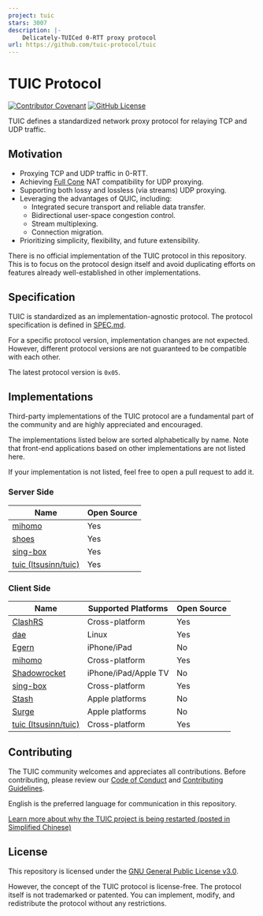 ```yaml
---
project: tuic
stars: 3007
description: |-
    Delicately-TUICed 0-RTT proxy protocol
url: https://github.com/tuic-protocol/tuic
---
```


# TUIC Protocol

[![Contributor Covenant](https://img.shields.io/badge/Contributor%20Covenant-2.1-4baaaa.svg)](CODE_OF_CONDUCT.md)
[![GitHub License](https://img.shields.io/github/license/tuic-protocol/tuic)](LICENSE)

TUIC defines a standardized network proxy protocol for relaying TCP and UDP traffic.

## Motivation

- Proxying TCP and UDP traffic in 0-RTT.
- Achieving [Full Cone](https://www.rfc-editor.org/rfc/rfc3489#section-5) NAT compatibility for UDP proxying.
- Supporting both lossy and lossless (via streams) UDP proxying.
- Leveraging the advantages of QUIC, including:
    - Integrated secure transport and reliable data transfer.
    - Bidirectional user-space congestion control.
    - Stream multiplexing.
    - Connection migration.
- Prioritizing simplicity, flexibility, and future extensibility.

There is no official implementation of the TUIC protocol in this repository. This is to focus on the protocol design itself and avoid duplicating efforts on features already well-established in other implementations.

## Specification

TUIC is standardized as an implementation-agnostic protocol. The protocol specification is defined in [SPEC.md](https://github.com/tuic-protocol/tuic/blob/master/SPEC.md).

For a specific protocol version, implementation changes are not expected. However, different protocol versions are not guaranteed to be compatible with each other.

The latest protocol version is `0x05`.

## Implementations

Third-party implementations of the TUIC protocol are a fundamental part of the community and are highly appreciated and encouraged.

The implementations listed below are sorted alphabetically by name. Note that front-end applications based on other implementations are not listed here.

If your implementation is not listed, feel free to open a pull request to add it.

### Server Side

| Name | Open Source |
| - | - |
| [mihomo](https://github.com/MetaCubeX/mihomo) | Yes |
| [shoes](https://github.com/cfal/shoes) | Yes |
| [sing-box](https://github.com/SagerNet/sing-box) | Yes |
| [tuic (Itsusinn/tuic)](https://github.com/Itsusinn/tuic) | Yes |

### Client Side

| Name | Supported Platforms | Open Source |
| - | - | - |
| [ClashRS](https://github.com/Watfaq/clash-rs) | Cross-platform | Yes |
| [dae](https://github.com/daeuniverse/dae) | Linux | Yes |
| [Egern](https://egernapp.com/) | iPhone/iPad | No |
| [mihomo](https://github.com/MetaCubeX/mihomo) | Cross-platform | Yes |
| [Shadowrocket](https://shadowlaunch.com/) | iPhone/iPad/Apple TV | No |
| [sing-box](https://github.com/SagerNet/sing-box) | Cross-platform | Yes |
| [Stash](https://stash.ws) | Apple platforms | No |
| [Surge](https://nssurge.com/) | Apple platforms | No |
| [tuic (Itsusinn/tuic)](https://github.com/Itsusinn/tuic) | Cross-platform | Yes |

## Contributing

The TUIC community welcomes and appreciates all contributions. Before contributing, please review our [Code of Conduct](https://github.com/tuic-protocol/tuic/blob/master/CODE_OF_CONDUCT.md) and [Contributing Guidelines](https://github.com/tuic-protocol/tuic/blob/master/CONTRIBUTING.md).

English is the preferred language for communication in this repository.

[Learn more about why the TUIC project is being restarted (posted in Simplified Chinese)](https://www.eaimty.com/2025/restart-developing-tuic-but-not-as-the-author)

## License

This repository is licensed under the [GNU General Public License v3.0](https://github.com/tuic-protocol/tuic#GPL-3.0-1-ov-file).

However, the concept of the TUIC protocol is license-free. The protocol itself is not trademarked or patented. You can implement, modify, and redistribute the protocol without any restrictions.

